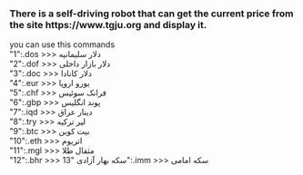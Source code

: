 <h3>There is a self-driving robot that can get the current price from the site <a> https://www.tgju.org </a> and display it.</h3>

<p>
  you can use this commands <br>
  "1":.dos >>> دلار سلیمانیه<br>
  "2":.dof >>> دلار بازار داخلی<br>
  "3":.doc >>>  دلار کانادا<br>
  "4":.eur >>> یورو اروپا<br>
  "5":.chf >>> فرانک سوئیس<br>
  "6":.gbp >>> پوند انگلیس<br>
  "7":.iqd >>> دینار عراق<br>
  "8":.try >>> لیر ترکیه<br>
  "9":.btc >>> بیت کوین<br>
  "10":.eth >>> اتریوم<br>
  "11":.mgl >>> مثقال طلا<br>
  "12":.bhr >>> سکه بهار آزادی
  "13":.imm >>> سکه امامی
</p>
